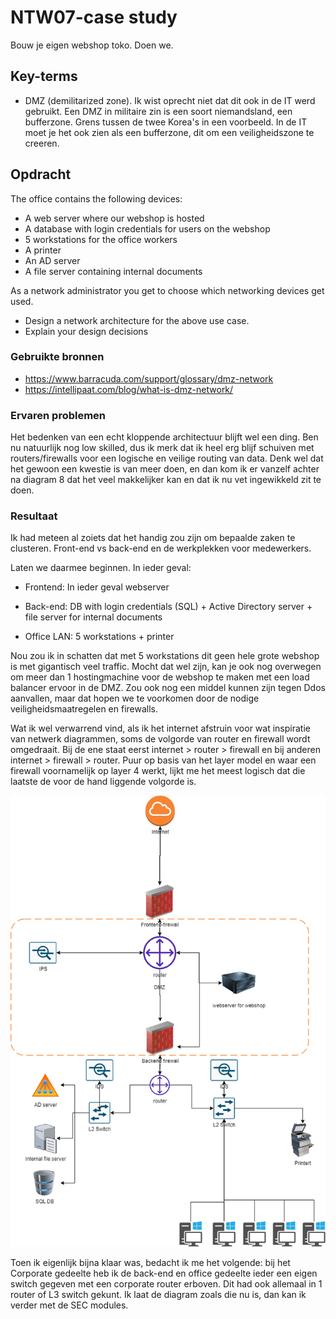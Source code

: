 # NTW07-case study
Bouw je eigen webshop toko. Doen we. 

## Key-terms
- DMZ (demilitarized zone). Ik wist oprecht niet dat dit ook in de IT werd gebruikt. Een DMZ in militaire zin is een soort niemandsland, een bufferzone. Grens tussen de twee Korea's in een voorbeeld. In de IT moet je het ook zien als een bufferzone, dit om een veiligheidszone te creeren. 


## Opdracht
The office contains the following devices:
- A web server where our webshop is hosted
- A database with login credentials for users on the webshop
- 5 workstations for the office workers
- A printer
- An AD server
- A file server containing internal documents

As a network administrator you get to choose which networking devices get used.

- Design a network architecture for the above use case.
- Explain your design decisions


### Gebruikte bronnen
- https://www.barracuda.com/support/glossary/dmz-network
- https://intellipaat.com/blog/what-is-dmz-network/


### Ervaren problemen
Het bedenken van een echt kloppende architectuur blijft wel een ding. Ben nu natuurlijk nog low skilled, dus ik merk dat ik heel erg blijf schuiven met routers/firewalls voor een logische en veilige routing van data. Denk wel dat het gewoon een kwestie is van meer doen, en dan kom ik er vanzelf achter na diagram 8 dat het veel makkelijker kan en dat ik nu vet ingewikkeld zit te doen. 

### Resultaat
Ik had meteen al zoiets dat het handig zou zijn om bepaalde zaken te clusteren. Front-end vs back-end en de werkplekken voor medewerkers.

Laten we daarmee beginnen. In ieder geval:

- Frontend: In ieder geval webserver

- Back-end: DB with login credentials (SQL) + Active Directory server + file server for internal documents

- Office LAN: 5 workstations + printer

Nou zou ik in schatten dat met 5 workstations dit geen hele grote webshop is met gigantisch veel traffic. Mocht dat wel zijn, kan je ook nog overwegen om meer dan 1 hostingmachine voor de webshop te maken met een load balancer ervoor in de DMZ. Zou ook nog een middel kunnen zijn tegen Ddos aanvallen, maar dat hopen we te voorkomen door de nodige veiligheidsmaatregelen en firewalls. 

Wat ik wel verwarrend vind, als ik het internet afstruin voor wat inspiratie van netwerk diagrammen, soms de volgorde van router en firewall wordt omgedraait. Bij de ene staat eerst internet > router > firewall en bij anderen internet > firewall > router. Puur op basis van het layer model en waar een firewall voornamelijk op layer 4 werkt, lijkt me het meest logisch dat die laatste de voor de hand liggende volgorde is. 

![Alt text](../00_includes/NTW-07-casestudy.png)

Toen ik eigenlijk bijna klaar was, bedacht ik me het volgende: bij het Corporate gedeelte heb ik de back-end en office gedeelte ieder een eigen switch gegeven met een corporate router erboven. Dit had ook allemaal in 1 router of L3 switch gekunt. Ik laat de diagram zoals die nu is, dan kan ik verder met de SEC modules. 